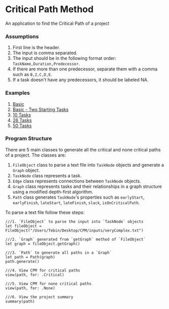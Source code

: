 # Critical Path Method
An application to find the Critical Path of a project

### Assumptions
1. First line is the header.
2. The input is comma separated.
3. The input should be in the following format order: ```TaskName,Duration,Predecessor```.
4. If there are more than one predecessor, separate them with a comma such as ```B,2,C,D,E```.
5. If a task doesn't have any predecessors, it should be labeled NA.



### Examples

1. [Basic](basic.html)
2. [Basic - Two Starting Tasks](basic---two-starting-tasks.html)
3. [10 Tasks](10-tasks.html)
4. [26 Tasks](26-tasks.html)
5. [50 Tasks](complex-task.html)

### Program Structure 

There are 5 main classes to generate all the critical and none critical paths of a project. The classes are:
1. `FileObject` class to parse a text file into `TaskNode` objects and generate a `Graph` object.
2. `TaskNode` class represents a task.
3. `Edge` class represents connections between `TaskNode` objects.
4. `Graph` class represents tasks and their relationships in a graph structure using a modified depth-first algorithm.
5. `Path` class generates `TaskNode`'s properties such as `earlyStart`, `earlyFinish`, `lateStart`, `lateFinish`, `slack`, `isOnCriticalPath`.

To parse a text file follow these steps:

```
///1. `FileObject` to parse the input into `TaskNode` objects
let fileObject = FileObject("/Users/Tebin/Desktop/CPM/inputs/veryComplex.txt")

///2. `Graph` generated from `getGraph` method of `FileObject`
let graph = fileObject.getGraph()

///3. `Path` to generate all paths in a `Graph`
let path = Path(graph)
path.generate()

///4. View CPM for critical paths
view(path, for: .Critical)

///5. View CPM for none critical paths
view(path, for: .None)

///6. View the project summary
summary(path)
```
